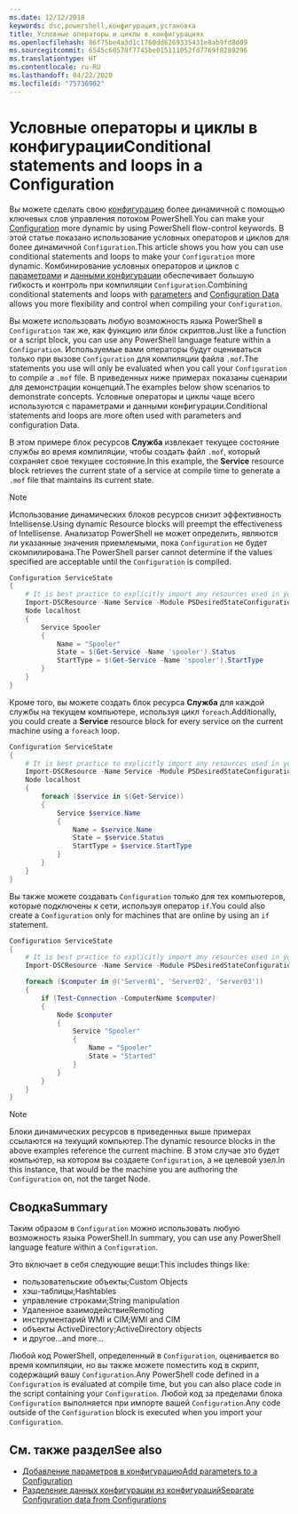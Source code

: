 ```yaml
---
ms.date: 12/12/2018
keywords: dsc,powershell,конфигурация,установка
title: Условные операторы и циклы в конфигурациях
ms.openlocfilehash: 86f75be4a3d1c1760dd6269335431e8ab9fd8d09
ms.sourcegitcommit: 6545c60578f7745be015111052fd7769f8289296
ms.translationtype: HT
ms.contentlocale: ru-RU
ms.lasthandoff: 04/22/2020
ms.locfileid: "75736902"
---
```

# <a name="conditional-statements-and-loops-in-a-configuration"></a><span data-ttu-id="8614d-103">Условные операторы и циклы в конфигурации</span><span class="sxs-lookup"><span data-stu-id="8614d-103">Conditional statements and loops in a Configuration</span></span>

<span data-ttu-id="8614d-104">Вы можете сделать свою [конфигурацию](configurations.md) более динамичной с помощью ключевых слов управления потоком PowerShell.</span><span class="sxs-lookup"><span data-stu-id="8614d-104">You can make your [Configuration](configurations.md) more dynamic by using PowerShell flow-control keywords.</span></span> <span data-ttu-id="8614d-105">В этой статье показано использование условных операторов и циклов для более динамичной `Configuration`.</span><span class="sxs-lookup"><span data-stu-id="8614d-105">This article shows you how you can use conditional statements and loops to make your `Configuration` more dynamic.</span></span> <span data-ttu-id="8614d-106">Комбинирование условных операторов и циклов с [параметрами](add-parameters-to-a-configuration.md) и [данными конфигурации](configData.md) обеспечивает большую гибкость и контроль при компиляции `Configuration`.</span><span class="sxs-lookup"><span data-stu-id="8614d-106">Combining conditional statements and loops with [parameters](add-parameters-to-a-configuration.md) and [Configuration Data](configData.md) allows you more flexibility and control when compiling your `Configuration`.</span></span>

<span data-ttu-id="8614d-107">Вы можете использовать любую возможность языка PowerShell в `Configuration` так же, как функцию или блок скриптов.</span><span class="sxs-lookup"><span data-stu-id="8614d-107">Just like a function or a script block, you can use any PowerShell language feature within a `Configuration`.</span></span>
<span data-ttu-id="8614d-108">Используемые вами операторы будут оцениваться только при вызове `Configuration` для компиляции файла `.mof`.</span><span class="sxs-lookup"><span data-stu-id="8614d-108">The statements you use will only be evaluated when you call your `Configuration` to compile a `.mof` file.</span></span> <span data-ttu-id="8614d-109">В приведенных ниже примерах показаны сценарии для демонстрации концепций.</span><span class="sxs-lookup"><span data-stu-id="8614d-109">The examples below show scenarios to demonstrate concepts.</span></span> <span data-ttu-id="8614d-110">Условные операторы и циклы чаще всего используются с параметрами и данными конфигурации.</span><span class="sxs-lookup"><span data-stu-id="8614d-110">Conditional statements and loops are more often used with parameters and configuration Data.</span></span>

<span data-ttu-id="8614d-111">В этом примере блок ресурсов **Служба** извлекает текущее состояние службы во время компиляции, чтобы создать файл `.mof`, который сохраняет свое текущее состояние.</span><span class="sxs-lookup"><span data-stu-id="8614d-111">In this  example, the **Service** resource block retrieves the current state of a service at compile time to generate a `.mof` file that maintains its current state.</span></span>

> [!NOTE]
> <span data-ttu-id="8614d-112">Использование динамических блоков ресурсов снизит эффективность Intellisense.</span><span class="sxs-lookup"><span data-stu-id="8614d-112">Using dynamic Resource blocks will preempt the effectiveness of Intellisense.</span></span> <span data-ttu-id="8614d-113">Анализатор PowerShell не может определить, являются ли указанные значения приемлемыми, пока `Configuration` не будет скомпилирована.</span><span class="sxs-lookup"><span data-stu-id="8614d-113">The PowerShell parser cannot determine if the values specified are acceptable until the `Configuration` is compiled.</span></span>

```powershell
Configuration ServiceState
{
    # It is best practice to explicitly import any resources used in your Configurations.
    Import-DSCResource -Name Service -Module PSDesiredStateConfiguration
    Node localhost
    {
        Service Spooler
        {
            Name = "Spooler"
            State = $(Get-Service -Name 'spooler').Status
            StartType = $(Get-Service -Name 'spooler').StartType
        }
    }
}
```

<span data-ttu-id="8614d-114">Кроме того, вы можете создать блок ресурса **Служба** для каждой службы на текущем компьютере, используя цикл `foreach`.</span><span class="sxs-lookup"><span data-stu-id="8614d-114">Additionally, you could create a **Service** resource block for every service on the current machine using a `foreach` loop.</span></span>

```powershell
Configuration ServiceState
{
    # It is best practice to explicitly import any resources used in your Configurations.
    Import-DSCResource -Name Service -Module PSDesiredStateConfiguration
    Node localhost
    {
        foreach ($service in $(Get-Service))
        {
            Service $service.Name
            {
                Name = $service.Name
                State = $service.Status
                StartType = $service.StartType
            }
        }
    }
}
```

<span data-ttu-id="8614d-115">Вы также можете создавать `Configuration` только для тех компьютеров, которые подключены к сети, используя оператор `if`.</span><span class="sxs-lookup"><span data-stu-id="8614d-115">You could also create a `Configuration` only for machines that are online by using an `if` statement.</span></span>

```powershell
Configuration ServiceState
{
    # It is best practice to explicitly import any resources used in your Configurations.
    Import-DSCResource -Name Service -Module PSDesiredStateConfiguration

    foreach ($computer in @('Server01', 'Server02', 'Server03'))
    {
        if (Test-Connection -ComputerName $computer)
        {
            Node $computer
            {
                Service "Spooler"
                {
                    Name = "Spooler"
                    State = "Started"
                }
            }
        }
    }
}
```

> [!NOTE]
> <span data-ttu-id="8614d-116">Блоки динамических ресурсов в приведенных выше примерах ссылаются на текущий компьютер.</span><span class="sxs-lookup"><span data-stu-id="8614d-116">The dynamic resource blocks in the above examples reference the current machine.</span></span> <span data-ttu-id="8614d-117">В этом случае это будет компьютер, на котором вы создаете `Configuration`, а не целевой узел.</span><span class="sxs-lookup"><span data-stu-id="8614d-117">In this instance, that would be the machine you are authoring the `Configuration` on, not the target Node.</span></span>

<!---
Mention Get-DSCConfigurationFromSystem
-->

## <a name="summary"></a><span data-ttu-id="8614d-118">Сводка</span><span class="sxs-lookup"><span data-stu-id="8614d-118">Summary</span></span>

<span data-ttu-id="8614d-119">Таким образом в `Configuration` можно использовать любую возможность языка PowerShell.</span><span class="sxs-lookup"><span data-stu-id="8614d-119">In summary, you can use any PowerShell language feature within a `Configuration`.</span></span>

<span data-ttu-id="8614d-120">Это включает в себя следующие вещи:</span><span class="sxs-lookup"><span data-stu-id="8614d-120">This includes things like:</span></span>

- <span data-ttu-id="8614d-121">пользовательские объекты;</span><span class="sxs-lookup"><span data-stu-id="8614d-121">Custom Objects</span></span>
- <span data-ttu-id="8614d-122">хэш-таблицы;</span><span class="sxs-lookup"><span data-stu-id="8614d-122">Hashtables</span></span>
- <span data-ttu-id="8614d-123">управление строками;</span><span class="sxs-lookup"><span data-stu-id="8614d-123">String manipulation</span></span>
- <span data-ttu-id="8614d-124">Удаленное взаимодействие</span><span class="sxs-lookup"><span data-stu-id="8614d-124">Remoting</span></span>
- <span data-ttu-id="8614d-125">инструментарий WMI и CIM;</span><span class="sxs-lookup"><span data-stu-id="8614d-125">WMI and CIM</span></span>
- <span data-ttu-id="8614d-126">объекты ActiveDirectory;</span><span class="sxs-lookup"><span data-stu-id="8614d-126">ActiveDirectory objects</span></span>
- <span data-ttu-id="8614d-127">и другое…</span><span class="sxs-lookup"><span data-stu-id="8614d-127">and more...</span></span>

<span data-ttu-id="8614d-128">Любой код PowerShell, определенный в `Configuration`, оценивается во время компиляции, но вы также можете поместить код в скрипт, содержащий вашу `Configuration`.</span><span class="sxs-lookup"><span data-stu-id="8614d-128">Any PowerShell code defined in a `Configuration` is evaluated at compile time, but you can also place code in the script containing your `Configuration`.</span></span> <span data-ttu-id="8614d-129">Любой код за пределами блока `Configuration` выполняется при импорте вашей `Configuration`.</span><span class="sxs-lookup"><span data-stu-id="8614d-129">Any code outside of the `Configuration` block is executed when you import your `Configuration`.</span></span>

## <a name="see-also"></a><span data-ttu-id="8614d-130">См. также раздел</span><span class="sxs-lookup"><span data-stu-id="8614d-130">See also</span></span>

- [<span data-ttu-id="8614d-131">Добавление параметров в конфигурацию</span><span class="sxs-lookup"><span data-stu-id="8614d-131">Add parameters to a Configuration</span></span>](add-parameters-to-a-configuration.md)
- [<span data-ttu-id="8614d-132">Разделение данных конфигурации из конфигураций</span><span class="sxs-lookup"><span data-stu-id="8614d-132">Separate Configuration data from Configurations</span></span>](configData.md)
